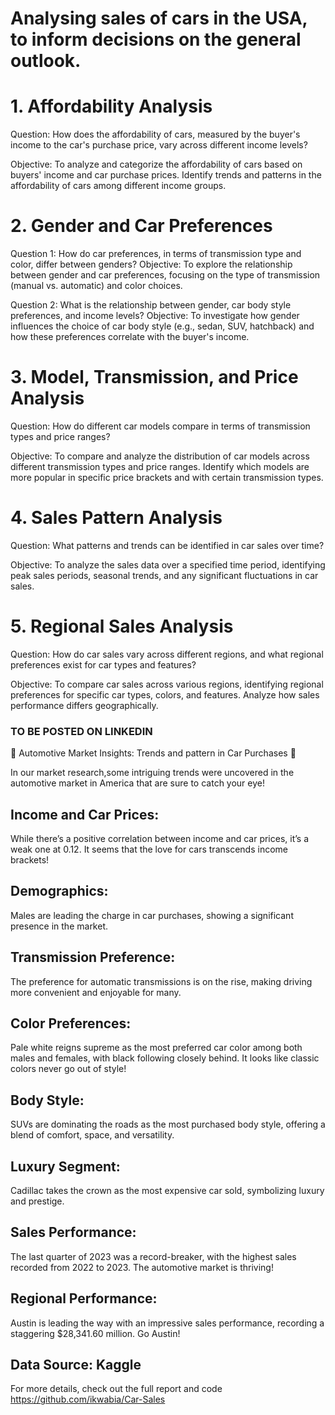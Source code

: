 # Analysing sales of cars in the USA, to inform decisions on the general outlook.

# 1. Affordability Analysis
Question: How does the affordability of cars, measured by the buyer's income to the car's purchase price, vary across different income levels?

Objective: To analyze and categorize the affordability of cars based on buyers' income and car purchase prices. Identify trends and patterns in the affordability of cars among different income groups.

# 2. Gender and Car Preferences
Question 1: How do car preferences, in terms of transmission type and color, differ between genders?
Objective: To explore the relationship between gender and car preferences, focusing on the type of transmission (manual vs. automatic) and color choices.

Question 2: What is the relationship between gender, car body style preferences, and income levels?
Objective: To investigate how gender influences the choice of car body style (e.g., sedan, SUV, hatchback) and how these preferences correlate with the buyer's income.

# 3. Model, Transmission, and Price Analysis
Question: How do different car models compare in terms of transmission types and price ranges?

Objective: To compare and analyze the distribution of car models across different transmission types and price ranges. Identify which models are more popular in specific price brackets and with certain transmission types.

# 4. Sales Pattern Analysis
Question: What patterns and trends can be identified in car sales over time?

Objective: To analyze the sales data over a specified time period, identifying peak sales periods, seasonal trends, and any significant fluctuations in car sales.

# 5. Regional Sales Analysis
Question: How do car sales vary across different regions, and what regional preferences exist for car types and features?

Objective: To compare car sales across various regions, identifying regional preferences for specific car types, colors, and features. Analyze how sales performance differs geographically.



### TO BE POSTED ON LINKEDIN
🚗 Automotive Market Insights: Trends and pattern in Car Purchases 🚗

In our market research,some intriguing trends were uncovered in the automotive market in America that are sure to catch your eye!

## Income and Car Prices: 
While there’s a positive correlation between income and car prices, it’s a weak one at 0.12. It seems that the love for cars transcends income brackets!

## Demographics: 
Males are leading the charge in car purchases, showing a significant presence in the market.

## Transmission Preference: 
The preference for automatic transmissions is on the rise, making driving more convenient and enjoyable for many.

## Color Preferences: 
Pale white reigns supreme as the most preferred car color among both males and females, with black following closely behind. It looks like classic colors never go out of style!

## Body Style: 
SUVs are dominating the roads as the most purchased body style, offering a blend of comfort, space, and versatility.
## Luxury Segment:
Cadillac takes the crown as the most expensive car sold, symbolizing luxury and prestige.

## Sales Performance: 
The last quarter of 2023 was a record-breaker, with the highest sales recorded from 2022 to 2023. The automotive market is thriving!

## Regional Performance:
Austin is leading the way with an impressive sales performance, recording a staggering $28,341.60 million. Go Austin!
## Data Source: Kaggle

For more details, check out the full report and code https://github.com/ikwabia/Car-Sales
